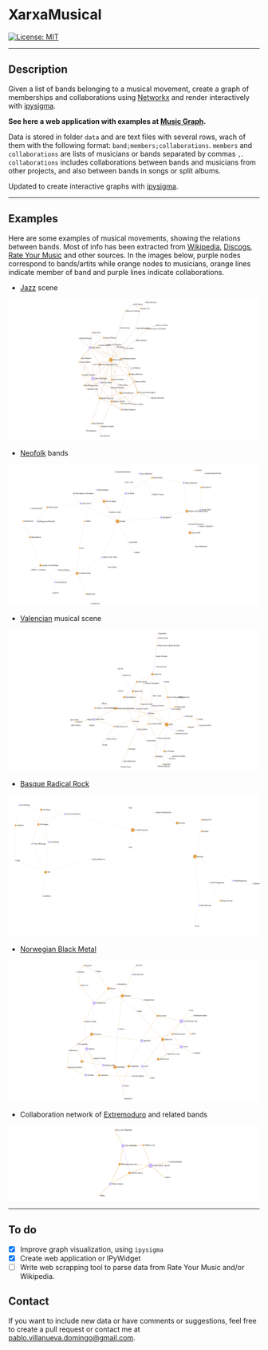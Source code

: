 # XarxaMusical

[![License: MIT](https://img.shields.io/badge/License-MIT-yellow.svg)](https://opensource.org/licenses/MIT)

---

## Description

Given a list of bands belonging to a musical movement, create a graph of memberships and collaborations using [Networkx](https://networkx.org/) and render interactively with [ipysigma](https://github.com/medialab/ipysigma).

**See here a web application with examples at [Music Graph](https://pablovd.github.io/musicgraph.html).**

Data is stored in folder `data` and are text files with several rows, wach of them with the following format: `band;members;collaborations`. `members` and `collaborations` are lists of musicians or bands separated by commas `,`. `collaborations` includes collaborations between bands and musicians from other projects, and also between bands in songs or split albums.

Updated to create interactive graphs with [ipysigma](https://github.com/medialab/ipysigma).

---

## Examples

Here are some examples of musical movements, showing the relations between bands. Most of info has been extracted from [Wikipedia](https://en.wikipedia.org), [Discogs](https://www.discogs.com/), [Rate Your Music](https://rateyourmusic.com/) and other sources. In the images below, purple nodes correspond to bands/artits while orange nodes to musicians, orange lines indicate member of band and purple lines indicate collaborations.

- [Jazz](https://en.wikipedia.org/wiki/Jazz) scene

![Jazz](examples/jazz.png "Jazz")

- [Neofolk](https://en.wikipedia.org/wiki/Neofolk) bands

![Neofolk bands](examples/neofolk.png "Neofolk")

- [Valencian](https://en.wikipedia.org/wiki/Valencian_Community) musical scene

![Valencian musical scene](examples/valencian.png "Valencian")

- [Basque Radical Rock](https://en.wikipedia.org/wiki/Basque_Radical_Rock)

![Basque Radical Rock](examples/rock_radical_vasco.png "Basque Radical Rock")

- [Norwegian Black Metal](https://en.wikipedia.org/wiki/Early_Norwegian_black_metal_scene)

![Norwegian Black Metal](examples/norwegian_black_metal.png "Norwegian Black Metal")

- Collaboration network of [Extremoduro](https://en.wikipedia.org/wiki/Extremoduro) and related bands

![Extremoduro](examples/extremoduro.png "Extremoduro")

---

## To do

- [x] Improve graph visualization, using `ipysigma`
- [x] Create web application or IPyWidget
- [ ] Write web scrapping tool to parse data from Rate Your Music and/or Wikipedia.

## Contact

If you want to include new data or have comments or suggestions, feel free to create a pull request or contact me at <pablo.villanueva.domingo@gmail.com>.